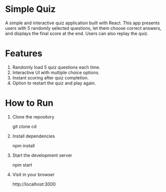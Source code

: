 # Simple Quiz

A simple and interactive quiz application built with React. This app presents users with 5 randomly selected questions, let them choose correct answers, and displays the final score at the end. Users can also replay the quiz.

# Features

1. Randomly load 5 quiz questions each time.
2. Interactive UI with multiple choice options.
3. Instant scoring after quiz completion.
4. Option to restart the quiz and play again.

# How to Run

1. Clone the repository
   
   git clone <url>
   cd <project-folder>

2. Install dependencies

   npm install

3. Start the development server

   npm start

4. Visit in your browser

   http://localhost:3000
